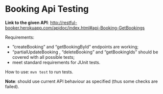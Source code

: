 # Booking Api Testing

**Link to the given API**: 
http://restful-booker.herokuapp.com/apidoc/index.html#api-Booking-GetBookings 


Requirements:
* ”createBooking” and “getBookingById” endpoints are working;
* “partialUpdateBooking , “deleteBooking” and “getBookingIds” should be covered with all possible tests;
* meet standard requirements for JUnit tests.


How to use:
```mvn test``` to run tests.


**Note**: should use current API behaviour as specified (thus some checks are failed).

